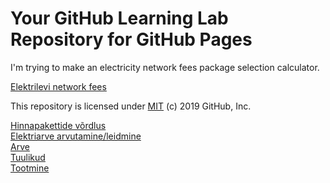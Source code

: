 # Your GitHub Learning Lab Repository for GitHub Pages

I'm trying to make an electricity network fees package selection calculator.

[Elektrilevi network fees](https://www.elektrilevi.ee/-/doc/8644141/kliendile/elektrilevi_hinnakiri_vorguteenuse_hinnad_alates_1_jaanuarist_2020_EST.pdf)

This repository is licensed under [MIT](/elektrilevi/LICENSE) (c) 2019 GitHub, Inc.

[Hinnapakettide v&otilde;rdlus](http://hr-john.github.io/elektrilevi)  
[Elektriarve arvutamine/leidmine](http://hr-john.github.io/elektrilevi/elektrilevi.html)  
[Arve](http://hr-john.github.io/elektrilevi/arve.html)  
[Tuulikud](http://hr-john.github.io/elektrilevi/tuulikud.html)  
[Tootmine](http://hr-john.github.io/elektrilevi/tootmine.html)  
